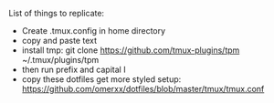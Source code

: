 List of things to replicate:

* Create .tmux.config in home directory
* copy and paste text
* install tmp: git clone https://github.com/tmux-plugins/tpm ~/.tmux/plugins/tpm
* then run prefix and capital I
* copy these dotfiles get more styled setup: https://github.com/omerxx/dotfiles/blob/master/tmux/tmux.conf
  
